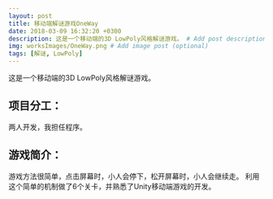 ```yaml
---
layout: post
title: 移动端解谜游戏OneWay
date: 2018-03-09 16:32:20 +0300
description: 这是一个移动端的3D LowPoly风格解谜游戏。 # Add post description (optional)
img: worksImages/OneWay.png # Add image post (optional)
tags: [解谜, LowPoly]
---
```

这是一个移动端的3D LowPoly风格解谜游戏。
## 项目分工：
两人开发，我担任程序。
## 游戏简介：
游戏方法很简单，点击屏幕时，小人会停下，松开屏幕时，小人会继续走。
利用这个简单的机制做了6个关卡，并熟悉了Unity移动端游戏的开发。